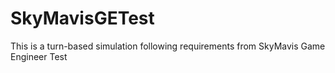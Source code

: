 # SkyMavisGETest
This is a turn-based simulation following requirements from SkyMavis Game Engineer Test
